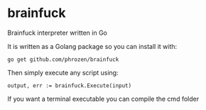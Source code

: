 # brainfuck

Brainfuck interpreter written in Go

It is written as a Golang package so you can install it with:

`go get github.com/phrozen/brainfuck`

Then simply execute any script using:

`output, err := brainfuck.Execute(input)`

If you want a terminal executable you can compile the cmd folder